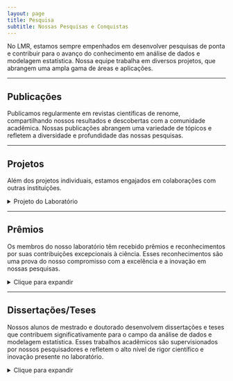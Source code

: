 ```yaml
---
layout: page
title: Pesquisa
subtitle: Nossas Pesquisas e Conquistas
---
```


No LMR, estamos sempre empenhados em desenvolver pesquisas de ponta e contribuir para o avanço do conhecimento em análise de dados e modelagem estatística. Nossa equipe trabalha em diversos projetos, que abrangem uma ampla gama de áreas e aplicações.

----

## Publicações  <i class="fa-solid fa-file-lines"></i>

Publicamos regularmente em revistas científicas de renome, compartilhando nossos resultados e descobertas com a comunidade acadêmica. Nossas publicações abrangem uma variedade de tópicos e refletem a diversidade e profundidade das nossas pesquisas.

----

## Projetos <i class="fa-solid fa-diagram-project"></i>

Além dos projetos individuais, estamos engajados em colaborações com outras instituições.

<details>
  <summary>Projeto do Laboratório</summary>
  <ul>
    <li> <strong>Modelos de regressão paramétrico e semi-paramétrico sob a classe de distribuições misturas de escala skew-normal.</strong>
	  <em>Integrantes:</em> Larissa Avila Matos / Filidor Vilca Labra - Coordenador / Caio Lucidius Naberezny Azevedo.
    <em>Financiador(es):</em> Fundação de Amparo à Pesquisa do Estado de São Paulo - Auxílio financeiro.
    <em> Descrição: </em> Modelos de regressão paramétrica e semi-paramétrica representam duas grandes áreas no contexto de modelagem, que têm encontrado aplicações em diferentes áreas. O objetivo deste projeto é considerar modelos de regressão na presença de efeitos aleatórios, que seguem distribuições na família das distribuições escala mistura skew-normal (Branco e Dey, 2001), que são usados efetivamente em estimação robusta na presença de observações extremas. Os principais modelos de regressão que serão considerados são: i) modelo linear misto, ii) modelo com error nas variáveis e iii) modelo de regressão da Teoria de Resposta ao Item (TRI). Para os dois primeiros modelos de regressão são considerados estudos de estimação e análise de diagnóstico, considerando estruturas paramétricas e semi-paramétricas (com resposta censurada). A regressão semi-paramétrica refere-se à incorporação flexível de relações funcionais não-lineares em análise de regressão. Por outro lado, no modelos de regressão da TRI, usado mais frequente em avaliações de traços latentes testes psicométricos, os modelos propostos são baseado em distribuição assimétricas centradas. Estimação são estudados sob um ponto de vista frequentista e Bayesiana. Os objetivos específicos são descritos com mais detalhes no corpo do projeto. </li>
    </ul>
</details>

----

## Prêmios <i class="fa-solid fa-trophy" style='font-size:20px'></i>

Os membros do nosso laboratório têm recebido prêmios e reconhecimentos por suas contribuições excepcionais à ciência. Esses reconhecimentos são uma prova do nosso compromisso com a excelência e a inovação em nossas pesquisas.

<details>
  <summary>Clique para expandir</summary>
  <ul>
    <li> O trabalho <em>On moments of folded and truncated multivariate extended skew-normal distributions</em> do aluno <strong>Christian E. Galarza</strong> recebeu o prêmio Best LACSC 2019 Paper Award no 4th Latin American Conference for Statistical Computing. </li>

    <li> O trabalho <em>Truncated moments of selection elliptical distributions with applications in robust modelling of HIV longitudinal censored data</em> do aluno <strong>Christian E. Galarza</strong> recebeu o prêmio ISI-IBS Young Ambassadors na International Biometrics Conference (IBC 2020).</li>

    <li> O trabalho <em>Objective Bayesian analysis for the spatial Student-t regression model</em> do aluno <strong>José Alejandro Ordoñez</strong> ganhou o prêmio do melhor pôster no XV Brazilian Meeting of Bayesian Statistics.</li>

    <li> A dissertação de mestrado da aluna <strong>Katherine Andreina Loor Valeriano</strong> ganhou menção honrosa no Concurso de Dissertação de Mestrado do Simpósio Nacional de Probabilidade e Estatística.</li>

    <li> O trabalho <em>Canonical fundamental skew-t linear mixed models</em> da aluna <strong>Fernanda Lang Schumacher</strong> foi um dos vencedores do prêmio Student competition in association with the Conference in Honour of Fred Smith & Chris Skinner.</li>

    <li> A dissertação de mestrado da aluna <strong>Áurea Fonseca Lopes Galindo</strong> ganhou segundo lugar no Concurso de Melhor Dissertação de Mestrado do 24o Simpósio Nacional de Probabilidade e Estatística. </li>

    <li> A dissertação de mestrado do aluno <strong>Matheus Oliveira de Castro</strong> ganhou segundo lugar no Concurso de Melhor Dissertação de Mestrado do 25o Simpósio Nacional de Probabilidade e Estatística. </li>
</ul>
</details>

----

## Dissertações/Teses <i class="fa-solid fa-book" style='font-size:20px'></i>

Nossos alunos de mestrado e doutorado desenvolvem dissertações e teses que contribuem significativamente para o campo da análise de dados e modelagem estatística. Esses trabalhos acadêmicos são supervisionados por nossos pesquisadores e refletem o alto nível de rigor científico e inovação presente no laboratório.

<details>
  <summary>Clique para expandir</summary>
  <ul>
    <li> Doutorado </li>  
    <ul>    
      <li> Amanda Merian Freitas Mendes. <em>Modelos de regressão quantílica paramétricos Bayesianos generalizados</em>. 2024. UNICAMP. </li>
      <li> Katherine Andreina Loor Valeriano. <em>Inferência para modelos com respostas censurados usando a distribuição Student-t e skew-t</em>. 2024. UNICAMP. </li>
      <li> Fernanda Lang Schumacher. <em>Robust linear mixed models for longitudinal data using skewed and heavy-tailed distributions</em>. 2021. UNICAMP. </li>
      <li> Jose Alejandro Ordoñez. <em>On Default Priors for Regression Analysis</em>. 2021. UNICAMP. </li>
      <li> Christian Eduardo Galarza Morales. <em>On Moments of doubly truncated multivariate distributions</em>. 2020. UNICAMP. </li>
      <li> Thalita do Bem Mattos. <em>Parametric and semiparametric mixed-effects models for longitudinal censored data</em>. 2020. UNICAMP. </li>
    </ul>
    <li> Mestrado </li>  
    <ul>
      <li> Letícia Bettine Infante. <em>An extension of the Inverse Gaussian regression model</em>. 2024. UNICAMP.</li>
      <li> Vitor Macedo Rocha. <em>Influence diagnostics in parametric mixed-effects models for longitudinal data using skew-normal distribution</em>. 2024. UNICAMP.</li>
      <li> Keyliane Travassos Almeida da Silva. <em>Diagnostic analysis in scale mixture of skew-normal linear mixed models</em>. 2023. UNICAMP. </li>
      <li> Matheus Oliveira de Castro. <em>Robust Quantile Regression Models for Limited Responses Using Finite Mixtures</em>. 2023. UNICAMP. </li>
      <li> Andreson Almeida Azevedo. <em>A distribuição Birnbaum-Saunders baseada na distribuição Laplace Assimétrica</em>. 2022.  UNICAMP. </li>
      <li> Áurea Fonseca Lopes Galindo. <em>Modelos semi-paramétricos para dados independentes e longitudinais com resposta limitada</em>. 2022. UNICAMP.  </li>
      <li> João Victor Bastos de Freitas. <em>Modelos semi-paramétricos para dados independentes e longitudinais baseados em Misturas de Escala Normal Assimétrica Centralizada</em>. 2022. UNICAMP. </li>
      <li> Katherine Andreina Loor Valeriano. <em>Inferência para dados espaço-temporais com respostas censuradas e faltantes</em>. 2019. UNICAMP.</li>
      <li> Marcela Nuñez Lemus. <em>Estimação e diagnóstico em modelos parcialmente lineares censurados sob distribuições de cauda pesada</em>. 2018. UNICAMP.</li>
    </ul>
    <li> Iniciação Científica </li>  
    <ul>    
      <li> Nathan Brusamarello De Souto. <em>Inferência para dados espaço-temporais com respostas censuradas e faltantes: Uma aplicação em dados meteorológicos</em>. 2020. UNICAMP.</li>
      <li> Paulo César de Oliveira Rodrigues. <em>Influência que os professores da educação infantil e fundamental I que gostam ou não de matemática exercem sobre seus alunos</em>. 2019. UNICAMP.</li>
    </ul>
  </ul>
</details>
